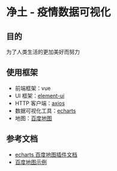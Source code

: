 # 净土 - 疫情数据可视化

## 目的

为了人类生活的更加美好而努力

## 使用框架

- 前端框架：vue
- UI 框架：[element-ui](https://element.eleme.cn/#/zh-CN)
- HTTP 客户端：[axios](https://github.com/axios/axios)
- 数据可视化工具：[echarts](https://echarts.apache.org/zh/)
- 地图：[百度地图](https://lbsyun.baidu.com/index.php?title=jspopular3.0)

## 参考文档

- [echarts 百度地图插件文档](https://github.com/apache/incubator-echarts/tree/master/extension/bmap)
- [百度地图示例](http://lbsyun.baidu.com/jsdemo.htm#i4_1)
